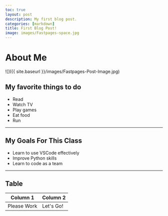 ```yaml
---
toc: true
layout: post
description: My first blog post.
categories: [markdown]
title: First Blog Post!
image: images/Fastpages-space.jpg
---
```

# About Me

![]({{ site.baseurl }}/images/Fastpages-Post-Image.jpg)

## My favorite things to do

- Read
- Watch TV
- Play games
- Eat food
- Run

---

## My Goals For This Class

- Learn to use VSCode effectively
- Improve Python skills
- Learn to code as a team

---

## Table

| Column 1 | Column 2 |
|-|-|
| Please Work | Let's Go! |
